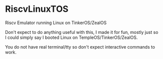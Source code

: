 # RiscvLinuxTOS

Riscv Emulator running Linux on TinkerOS/ZealOS

Don't expect to do anything useful with this, I made it for fun, mostly just so I could simply say I booted Linux on TempleOS/TinkerOS/ZealOS.

You do not have real terminal/tty so don't expect interactive commands to work.

